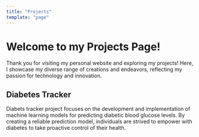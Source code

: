 ```yaml
---
title: "Projects"
template: "page"
---
```

# Welcome to my Projects Page!
Thank you for visiting my personal website and exploring my projects! Here, I showcase my diverse range of creations and endeavors, reflecting my passion for technology and innovation.

## Diabetes Tracker
Diabets tracker project focuses on the development and implementation of machine learning models for predicting diabetic blood glucose levels. By creating a reliable prediction model, individuals are strived to empower  with diabetes to take proactive control of their health.